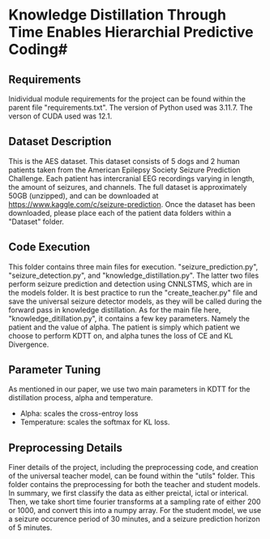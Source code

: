# Knowledge Distillation Through Time Enables Hierarchial Predictive Coding#

## Requirements ## 

Inidividual module requirements for the project can be found within the parent file "requirements.txt". The version of Python used was 3.11.7. The verson of CUDA used was 12.1.

## Dataset Description ##

This is the AES dataset. This dataset consists of 5 dogs and 2 human patients taken from the American Epilepsy Society Seizure Prediction Challenge. Each patient has intercranial EEG recordings varying in length, the amount of seizures, and channels. The full dataset is approximately 50GB (unzipped), and can be downloaded at https://www.kaggle.com/c/seizure-prediction. Once the dataset has been downloaded, please place each of the patient data folders within a "Dataset" folder. 

## Code Execution ##

This folder contains three main files for execution. "seizure_prediction.py", "seizure_detection.py", and "knowledge_distillation.py". The latter two files perform seizure prediction and detection using CNNLSTMS, which are in the models folder. It is best practice to run the "create_teacher.py" file and save the universal seizure detector models, as they will be called during the forward pass in knowledge distillation. As for the main file here, "knowledge_ditillation.py", it contains a few key parameters. Namely the patient and the value of alpha. The patient is simply which patient we choose to perform KDTT on, and alpha tunes the loss of CE and KL Divergence. 

## Parameter Tuning ## 

As mentioned in our paper, we use two main parameters in KDTT for the distillation process, alpha and temperature. 
* Alpha: scales the cross-entroy loss
* Temperature: scales the softmax for KL loss. 

## Preprocessing Details ##

Finer details of the project, including the preprocessing code, and creation of the universal teacher model, can be found within the "utils" folder. This folder contains the preprocessing for both the teacher and student models. In summary, we first classify the data as either preictal, ictal or interical. Then, we take short time fourier transforms at a sampling rate of either 200 or 1000, and convert this into a numpy array. For the student model, we use a seizure occurence period of 30 minutes, and a seizure prediction horizon of 5 minutes.